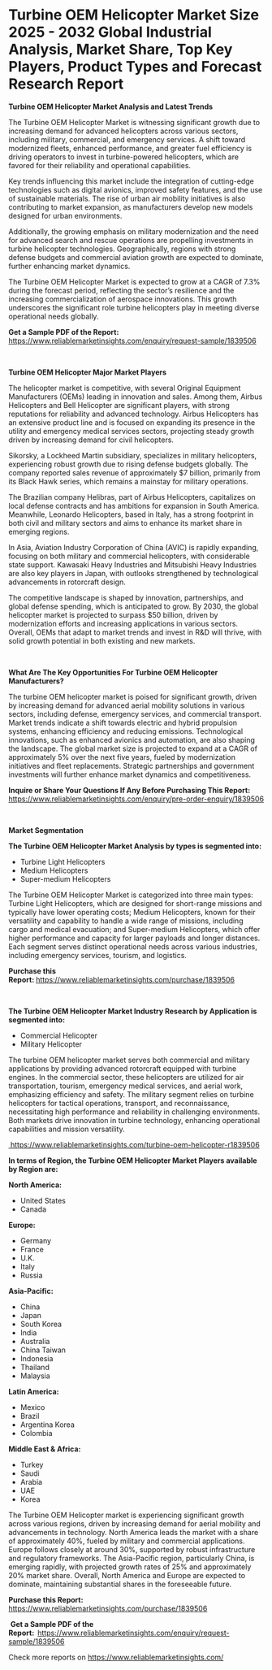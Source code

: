 <p><h1>Turbine OEM Helicopter Market Size 2025 - 2032 Global Industrial Analysis, Market Share, Top Key Players, Product Types and Forecast Research Report</h1></p><p><strong>Turbine OEM Helicopter Market Analysis and Latest Trends</strong></p>
<p><p>The Turbine OEM Helicopter Market is witnessing significant growth due to increasing demand for advanced helicopters across various sectors, including military, commercial, and emergency services. A shift toward modernized fleets, enhanced performance, and greater fuel efficiency is driving operators to invest in turbine-powered helicopters, which are favored for their reliability and operational capabilities.</p><p>Key trends influencing this market include the integration of cutting-edge technologies such as digital avionics, improved safety features, and the use of sustainable materials. The rise of urban air mobility initiatives is also contributing to market expansion, as manufacturers develop new models designed for urban environments.</p><p>Additionally, the growing emphasis on military modernization and the need for advanced search and rescue operations are propelling investments in turbine helicopter technologies. Geographically, regions with strong defense budgets and commercial aviation growth are expected to dominate, further enhancing market dynamics.</p><p>The Turbine OEM Helicopter Market is expected to grow at a CAGR of 7.3% during the forecast period, reflecting the sector’s resilience and the increasing commercialization of aerospace innovations. This growth underscores the significant role turbine helicopters play in meeting diverse operational needs globally.</p></p>
<p><strong>Get a Sample PDF of the Report:&nbsp;</strong> <a href="https://www.reliablemarketinsights.com/enquiry/request-sample/1839506?utm_campaign=2117&utm_medium=2&utm_source=Github&utm_content=ia&utm_term=31032025&utm_id=turbine-oem-helicopter">https://www.reliablemarketinsights.com/enquiry/request-sample/1839506</a></p>
<p>&nbsp;</p>
<p><strong>Turbine OEM Helicopter Major Market Players</strong></p>
<p><p>The helicopter market is competitive, with several Original Equipment Manufacturers (OEMs) leading in innovation and sales. Among them, Airbus Helicopters and Bell Helicopter are significant players, with strong reputations for reliability and advanced technology. Airbus Helicopters has an extensive product line and is focused on expanding its presence in the utility and emergency medical services sectors, projecting steady growth driven by increasing demand for civil helicopters.</p><p>Sikorsky, a Lockheed Martin subsidiary, specializes in military helicopters, experiencing robust growth due to rising defense budgets globally. The company reported sales revenue of approximately $7 billion, primarily from its Black Hawk series, which remains a mainstay for military operations.</p><p>The Brazilian company Helibras, part of Airbus Helicopters, capitalizes on local defense contracts and has ambitions for expansion in South America. Meanwhile, Leonardo Helicopters, based in Italy, has a strong footprint in both civil and military sectors and aims to enhance its market share in emerging regions.</p><p>In Asia, Aviation Industry Corporation of China (AVIC) is rapidly expanding, focusing on both military and commercial helicopters, with considerable state support. Kawasaki Heavy Industries and Mitsubishi Heavy Industries are also key players in Japan, with outlooks strengthened by technological advancements in rotorcraft design.</p><p>The competitive landscape is shaped by innovation, partnerships, and global defense spending, which is anticipated to grow. By 2030, the global helicopter market is projected to surpass $50 billion, driven by modernization efforts and increasing applications in various sectors. Overall, OEMs that adapt to market trends and invest in R&D will thrive, with solid growth potential in both existing and new markets.</p></p>
<p>&nbsp;</p>
<p><strong>What Are The Key Opportunities For Turbine OEM Helicopter Manufacturers?</strong></p>
<p><p>The turbine OEM helicopter market is poised for significant growth, driven by increasing demand for advanced aerial mobility solutions in various sectors, including defense, emergency services, and commercial transport. Market trends indicate a shift towards electric and hybrid propulsion systems, enhancing efficiency and reducing emissions. Technological innovations, such as enhanced avionics and automation, are also shaping the landscape. The global market size is projected to expand at a CAGR of approximately 5% over the next five years, fueled by modernization initiatives and fleet replacements. Strategic partnerships and government investments will further enhance market dynamics and competitiveness.</p></p>
<p><strong>Inquire or Share Your Questions If Any Before Purchasing This Report:</strong> <a href="https://www.reliablemarketinsights.com/enquiry/pre-order-enquiry/1839506?utm_campaign=2117&utm_medium=2&utm_source=Github&utm_content=ia&utm_term=31032025&utm_id=turbine-oem-helicopter">https://www.reliablemarketinsights.com/enquiry/pre-order-enquiry/1839506</a></p>
<p>&nbsp;</p>
<p><strong>Market Segmentation</strong></p>
<p><strong>The Turbine OEM Helicopter Market Analysis by types is segmented into:</strong></p>
<p><ul><li>Turbine Light Helicopters</li><li>Medium Helicopters</li><li>Super-medium Helicopters</li></ul></p>
<p><p>The Turbine OEM Helicopter Market is categorized into three main types: Turbine Light Helicopters, which are designed for short-range missions and typically have lower operating costs; Medium Helicopters, known for their versatility and capability to handle a wide range of missions, including cargo and medical evacuation; and Super-medium Helicopters, which offer higher performance and capacity for larger payloads and longer distances. Each segment serves distinct operational needs across various industries, including emergency services, tourism, and logistics.</p></p>
<p><strong>Purchase this Report:&nbsp;</strong><a href="https://www.reliablemarketinsights.com/purchase/1839506?utm_campaign=2117&utm_medium=2&utm_source=Github&utm_content=ia&utm_term=31032025&utm_id=turbine-oem-helicopter">https://www.reliablemarketinsights.com/purchase/1839506</a></p>
<p>&nbsp;</p>
<p><strong>The Turbine OEM Helicopter Market Industry Research by Application is segmented into:</strong></p>
<p><ul><li>Commercial Helicopter</li><li>Military Helicopter</li></ul></p>
<p><p>The turbine OEM helicopter market serves both commercial and military applications by providing advanced rotorcraft equipped with turbine engines. In the commercial sector, these helicopters are utilized for air transportation, tourism, emergency medical services, and aerial work, emphasizing efficiency and safety. The military segment relies on turbine helicopters for tactical operations, transport, and reconnaissance, necessitating high performance and reliability in challenging environments. Both markets drive innovation in turbine technology, enhancing operational capabilities and mission versatility.</p></p>
<p><a href="https://www.reliablemarketinsights.com/turbine-oem-helicopter-r1839506?utm_campaign=2117&utm_medium=2&utm_source=Github&utm_content=ia&utm_term=31032025&utm_id=turbine-oem-helicopter">&nbsp;https://www.reliablemarketinsights.com/turbine-oem-helicopter-r1839506</a></p>
<p><strong>In terms of Region, the Turbine OEM Helicopter Market Players available by Region are:</strong></p>
<p>
    <p> <strong> North America: </strong>
        <ul>
            <li>United States</li>
            <li>Canada</li>
        </ul>
        </p> 
    <p> <strong> Europe: </strong>
        <ul>
            <li>Germany</li>
            <li>France</li>
            <li>U.K.</li>
            <li>Italy</li>
            <li>Russia</li>
        </ul>
        </p> 
    <p> <strong> Asia-Pacific: </strong>
        <ul>
            <li>China</li>
            <li>Japan</li>
            <li>South Korea</li>
            <li>India</li>
            <li>Australia</li>
            <li>China Taiwan</li>
            <li>Indonesia</li>
            <li>Thailand</li>
            <li>Malaysia</li>
        </ul>
        </p> 
    <p> <strong> Latin America: </strong>
        <ul>
            <li>Mexico</li>
            <li>Brazil</li>
            <li>Argentina Korea</li>
            <li>Colombia</li>
        </ul>
        </p> 
    <p> <strong> Middle East & Africa: </strong>
        <ul>
            <li>Turkey</li>
            <li>Saudi</li>
            <li>Arabia</li>
            <li>UAE</li>
            <li>Korea</li>
        </ul>
    </p>
    </p>
<p><p>The Turbine OEM Helicopter market is experiencing significant growth across various regions, driven by increasing demand for aerial mobility and advancements in technology. North America leads the market with a share of approximately 40%, fueled by military and commercial applications. Europe follows closely at around 30%, supported by robust infrastructure and regulatory frameworks. The Asia-Pacific region, particularly China, is emerging rapidly, with projected growth rates of 25% and approximately 20% market share. Overall, North America and Europe are expected to dominate, maintaining substantial shares in the foreseeable future.</p></p>
<p><strong>Purchase this Report: </strong><a href="https://www.reliablemarketinsights.com/purchase/1839506?utm_campaign=2117&utm_medium=2&utm_source=Github&utm_content=ia&utm_term=31032025&utm_id=turbine-oem-helicopter">https://www.reliablemarketinsights.com/purchase/1839506</a></p>
<p>&nbsp;<strong>Get a Sample PDF of the Report:&nbsp;&nbsp;</strong><a href="https://www.reliablemarketinsights.com/enquiry/request-sample/1839506?utm_campaign=2117&utm_medium=2&utm_source=Github&utm_content=ia&utm_term=31032025&utm_id=turbine-oem-helicopter">https://www.reliablemarketinsights.com/enquiry/request-sample/1839506</a></p>
<p><strong></strong></p>
<p>Check more reports on <a href="https://www.reliablemarketinsights.com/?utm_campaign=2117&utm_medium=2&utm_source=Github&utm_content=ia&utm_term=31032025&utm_id=turbine-oem-helicopter">https://www.reliablemarketinsights.com/</a></p>